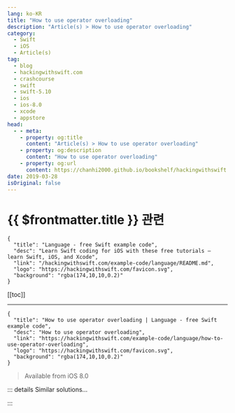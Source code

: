 ```yaml
---
lang: ko-KR
title: "How to use operator overloading"
description: "Article(s) > How to use operator overloading"
category:
  - Swift
  - iOS
  - Article(s)
tag: 
  - blog
  - hackingwithswift.com
  - crashcourse
  - swift
  - swift-5.10
  - ios
  - ios-8.0
  - xcode
  - appstore
head:
  - - meta:
    - property: og:title
      content: "Article(s) > How to use operator overloading"
    - property: og:description
      content: "How to use operator overloading"
    - property: og:url
      content: https://chanhi2000.github.io/bookshelf/hackingwithswift.com/example-code/language/how-to-use-operator-overloading.html
date: 2019-03-28
isOriginal: false
---
```


# {{ $frontmatter.title }} 관련

```component VPCard
{
  "title": "Language - free Swift example code",
  "desc": "Learn Swift coding for iOS with these free tutorials – learn Swift, iOS, and Xcode",
  "link": "/hackingwithswift.com/example-code/language/README.md",
  "logo": "https://hackingwithswift.com/favicon.svg",
  "background": "rgba(174,10,10,0.2)"
}
```

[[toc]]

---

```component VPCard
{
  "title": "How to use operator overloading | Language - free Swift example code",
  "desc": "How to use operator overloading",
  "link": "https://hackingwithswift.com/example-code/language/how-to-use-operator-overloading",
  "logo": "https://hackingwithswift.com/favicon.svg",
  "background": "rgba(174,10,10,0.2)"
}
```

> Available from iOS 8.0

<!-- TODO: 작성 -->

<!-- 
Operator overloading is the practice of adding new operators and modifying existing ones to do different things. Operators are those little symbols like `+`, `*`, and `/`, and Swift uses them in a variety of ways depending on context – a string plus another string equals a combined string, for example, whereas an integer plus another integer equals a summed integer.

To create your own operator you need to tell Swift whether it should be *prefix* (before its operand; the values used with it), *postfix* (after its operand), or *infix*. The most common is infix: `+`, `-`, `*`, and more are all infix.

To create a new operator, try adding this to a playground:

```swift
infix operator **
```

That’s the exponentiation operator, designed to raise one number to the power of another. Normally we’d use the `pow()` function for that job, but with operator overloading we can make `**` work instead.

Now you need to tell Swift what to do when it sees that operator. For example, when we write something like `2 ** 4` what does that *mean*?

What Swift wants is a function called `**`, the name of our operator, where the left-hand side is one type and the right-hand side is another type. Which type is down to us, but `**` is normally used with a `Double` on either side, so we’re going to write a function that accepts two doubles and returns a double:

```swift
func **(lhs: Double, rhs: Double) -> Double {
    return pow(lhs, rhs)
}
```

As you can see, the function itself is a cinch thanks to `pow()` – we literally just pass on the numbers. Now this code should work in your playground:

```swift
let result = 2 ** 4
```

For more advanced uses, you also need to specify associativity and a precedence group, but what we have is fine to start with.

-->

::: details Similar solutions…

<!--
/example-code/language/what-is-the-ternary-operator">What is the ternary operator? 
/example-code/language/what-is-the-nil-coalescing-operator">What is the nil coalescing operator? 
/quick-start/swiftui/whats-the-difference-between-observedobject-state-and-environmentobject">What’s the difference between @ObservedObject, @State, and @EnvironmentObject? 
/quick-start/swiftui/swiftui-tips-and-tricks">SwiftUI tips and tricks 
/quick-start/swiftui/all-swiftui-property-wrappers-explained-and-compared">All SwiftUI property wrappers explained and compared</a>
-->

:::


